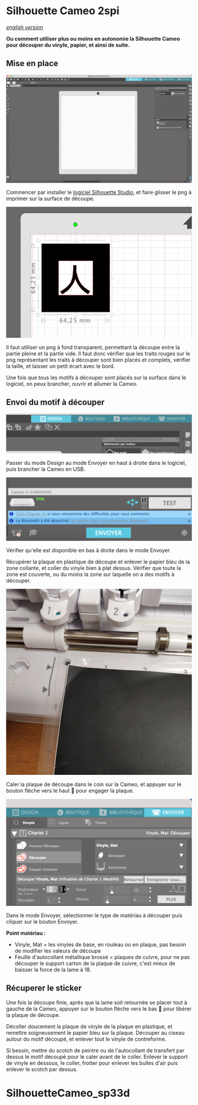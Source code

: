 # Silhouette Cameo 2spi


*[english version](https://github.com/LucieMrc/SilhouetteCameo_sp33d)*

**Ou comment utiliser plus ou moins en autonomie la Silhouette Cameo pour découper du vinyle, papier, et ainsi de suite.**

<!--gif-->

## Mise en place

![Screenshot du logiciel](./images/screen1.png)

Commencer par installer le [logiciel Silhouette Studio](https://www.silhouettefr.fr/applications-logiciels/), et faire glisser le png à imprimer sur la surface de découpe.

![Screenshot du png](./images/screen2.png)

Il faut utiliser un png à fond transparent, permettant la découpe entre la partie pleine et la partie vide.
Il faut donc vérifier que les traits rouges sur le png représentant les traits à découper sont bien placés et complets, vérifier la taille, et laisser un petit écart avec le bord.

Une fois que tous les motifs à découper sont placés sur la surface dans le logiciel, on peux brancher, ouvrir et allumer la Cameo.

## Envoi du motif à découper

![Screenshot du logiciel en mode Design](./images/screen3.png)

Passer du mode Design au mode Envoyer en haut à droite dans le logiciel, puis brancher la Cameo en USB. 

![Screenshot de la machine dans le logiciel](./images/screen4.png)

Vérifier qu'elle est disponible en bas à droite dans le mode Envoyer.

Récupérer la plaque en plastique de découpe et enlever le papier bleu de la zone collante, et coller du vinyle bien à plat dessus. Vérifier que toute la zone est couverte, ou du moins la zone sur laquelle on a des motifs à découper.

![Screenshot de la plaque calée sur la machine](./images/screen5.png)

Caler la plaque de découpe dans le coin sur la Cameo, et appuyer sur le bouton flèche vers le haut 🔼 pour engager la plaque.

![Screenshot du logiciel en mode Envoyer](./images/screen6.png)

Dans le mode Envoyer, sélectionner le type de matériau à découper puis cliquer sur le bouton Envoyer.

**Point matériau :**
- Vinyle, Mat = les vinyles de base, en rouleau ou en plaque, pas besoin de modifier les valeurs de découpe
- Feuille d'autocollant métallique brossé = plaques de cuivre, pour ne pas découper le support carton de la plaque de cuivre, c'est mieux de baisser la force de la lame à 18.

## Récuperer le sticker

Une fois la découpe finie, après que la lame soit retournée se placer tout à gauche de la Cameo, appuyer sur le bouton flèche vers le bas 🔽 pour libérer la plaque de découpe.

Décoller doucement la plaque de vinyle de la plaque en plastique, et remettre soigneusement le papier bleu sur la plaque.
Découper au ciseau autour du motif découpé, et enlever tout le vinyle de contreforme. 

<!--gif d'enlever la contreforme-->

Si besoin, mettre du scotch de peintre ou de l'autocollant de transfert par dessus le motif découpé pour le caler avant de le coller. Enlever le support de vinyle en dessous, le coller, frotter pour enlever les bulles d'air puis enlever le scotch par dessus.
# SilhouetteCameo_sp33d

